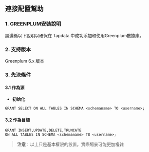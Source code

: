 ## **連接配置幫助**
### **1. GREENPLUM安裝說明**
請遵循以下說明以確保在 Tapdata 中成功添加和使用Greenplum數據庫。
### **2. 支持版本**
Greenplum 6.x 版本

### **3. 先決條件**
#### **3.1 作為源**
- **初始化**<br>
```
GRANT SELECT ON ALL TABLES IN SCHEMA <schemaname> TO <username>;
```

#### **3.2 作為目標**
```
GRANT INSERT,UPDATE,DELETE,TRUNCATE
ON ALL TABLES IN SCHEMA <schemaname> TO <username>;
```
> **注意**：以上只是基本權限的設置，實際場景可能更加複雜
